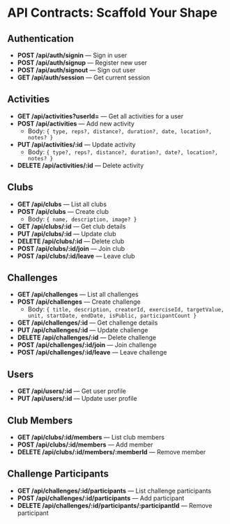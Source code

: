 # API Contracts: Scaffold Your Shape

## Authentication
- **POST /api/auth/signin** — Sign in user
- **POST /api/auth/signup** — Register new user
- **POST /api/auth/signout** — Sign out user
- **GET /api/auth/session** — Get current session

## Activities
- **GET /api/activities?userId=** — Get all activities for a user
- **POST /api/activities** — Add new activity
  - Body: `{ type, reps?, distance?, duration?, date, location?, notes? }`
- **PUT /api/activities/:id** — Update activity
  - Body: `{ type?, reps?, distance?, duration?, date?, location?, notes? }`
- **DELETE /api/activities/:id** — Delete activity

## Clubs
- **GET /api/clubs** — List all clubs
- **POST /api/clubs** — Create club
  - Body: `{ name, description, image? }`
- **GET /api/clubs/:id** — Get club details
- **PUT /api/clubs/:id** — Update club
- **DELETE /api/clubs/:id** — Delete club
- **POST /api/clubs/:id/join** — Join club
- **POST /api/clubs/:id/leave** — Leave club

## Challenges
- **GET /api/challenges** — List all challenges
- **POST /api/challenges** — Create challenge
  - Body: `{ title, description, creatorId, exerciseId, targetValue, unit, startDate, endDate, isPublic, participantCount }`
- **GET /api/challenges/:id** — Get challenge details
- **PUT /api/challenges/:id** — Update challenge
- **DELETE /api/challenges/:id** — Delete challenge
- **POST /api/challenges/:id/join** — Join challenge
- **POST /api/challenges/:id/leave** — Leave challenge

## Users
- **GET /api/users/:id** — Get user profile
- **PUT /api/users/:id** — Update user profile

## Club Members
- **GET /api/clubs/:id/members** — List club members
- **POST /api/clubs/:id/members** — Add member
- **DELETE /api/clubs/:id/members/:memberId** — Remove member

## Challenge Participants
- **GET /api/challenges/:id/participants** — List challenge participants
- **POST /api/challenges/:id/participants** — Add participant
- **DELETE /api/challenges/:id/participants/:participantId** — Remove participant
